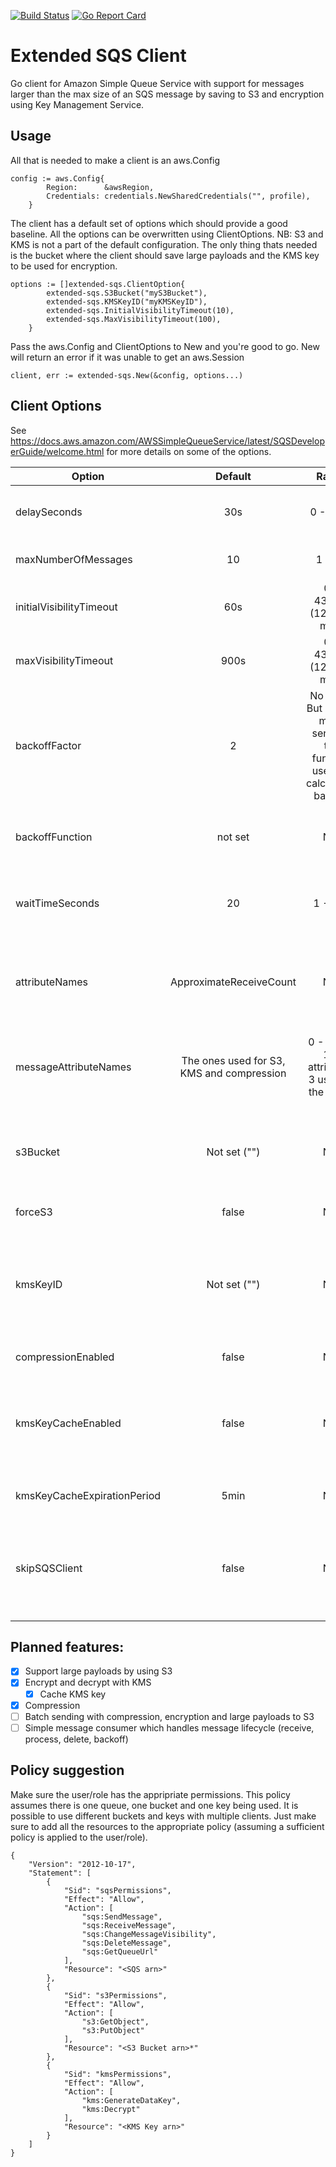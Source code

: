 [![Build Status](https://travis-ci.org/larwef/kitsune.svg?branch=master)](https://travis-ci.org/larwef/kitsune)
[![Go Report Card](https://goreportcard.com/badge/github.com/larwef/kitsune)](https://goreportcard.com/report/github.com/larwef/kitsune)

# Extended SQS Client
Go client for Amazon Simple Queue Service with support for messages larger than the max size of an SQS message by saving to S3 and
encryption using Key Management Service.

## Usage
All that is needed to make a client is an aws.Config

```
config := aws.Config{
		Region:      &awsRegion,
		Credentials: credentials.NewSharedCredentials("", profile),
	}
```

The client has a default set of options which should provide a good baseline. All the options can be overwritten using
ClientOptions. NB: S3 and KMS is not a part of the default configuration. The only thing thats needed is the bucket where the
client should save large payloads and the KMS key to be used for encryption.

```
options := []extended-sqs.ClientOption{
		extended-sqs.S3Bucket("myS3Bucket"),
		extended-sqs.KMSKeyID("myKMSKeyID"),
		extended-sqs.InitialVisibilityTimeout(10),
		extended-sqs.MaxVisibilityTimeout(100),
	}
```

Pass the aws.Config and ClientOptions to New and you're good to go. New will return an error if it was unable to get an
aws.Session

```
client, err := extended-sqs.New(&config, options...)
```

## Client Options
 See https://docs.aws.amazon.com/AWSSimpleQueueService/latest/SQSDeveloperGuide/welcome.html for more details on some of the options.
 
| Option                      | Default                                   | Range                                                                         | Comment                                                                                                                                                                                                 |
| --------------------------- | :---------------------------------------: | :---------------------------------------------------------------------------: | ------------------------------------------------------------------------------------------------------------------------------------------------------------------------------------------------------- |
| delaySeconds                | 30s                                       | 0 - 900s                                                                      | Sets how many seconds a message will be unavailable before they are pollable from SQS.                                                                                                                  |
| maxNumberOfMessages         | 10                                        | 1 - 10                                                                        | Max number of messages returned when polling SQS.                                                                                                                                                       |
| initialVisibilityTimeout    | 60s                                       | 0 - 43,200 (12hours max)                                                      | Sets the minimum visibility timeout in seconds when calculating visibility timeout.                                                                                                                     |
| maxVisibilityTimeout        | 900s                                      | 0 - 43,200 (12hours max)                                                      | Sets max visibility timeout in seconds when calculating visibility timeout.                                                                                                                             |
| backoffFactor               | 2                                         | No limits. But should make sense in the function used for calculating backoff | Used when calculating visibility timeout.                                                                                                                                                               |
| backoffFunction             | not set                                   | N/A                                                                           | Function used for calculating next visibility timeout. One can implement one or use on of the provided functions.                                                                                       |
| waitTimeSeconds             | 20                                        | 1 - 20s                                                                       | Number of seconds a polling call will wait for response. Remeber to enable long polling when creating the queue.                                                                                        |
| attributeNames              | ApproximateReceiveCount                   | N/A                                                                           | Determines which (AWS specific) attributes are returned when polling SQS. ApproximateReceiveCount is used for backoff and is set by default.                                                            |
| messageAttributeNames       | The ones used for S3, KMS and compression | 0 - 7 (3 - 10) attributes. 3 used by the client.                              | Determines which (custom) attributes are returned when polling SQS. Remeber to add here if using any custom message attributes.                                                                         |
| s3Bucket                    | Not set ("")                              | N/A                                                                           | Determines which bucket payloads will be uploaded to. Remeber that sender and receiver might use different buckets. So make sure both have appropriate permissions.                                     |
| forceS3                     | false                                     | N/A                                                                           | All messages will be put to S3 regardless of size                                                                                                                                                       |
| kmsKeyID                    | Not set ("")                              | N/A                                                                           | Sets the KMS key usedfor encryption. Remember that the key used by sender and receiver is not necessarily the same. So each side needs to have permission for all keys used when sending and receiving. |
| compressionEnabled          | false                                     | N/A                                                                           | Payloads are gzip compressed.                                                                                                                                                                           |
| kmsKeyCacheEnabled          | false                                     | N/A                                                                           | If enabled keys will be kept in memory for a set duration and reused. Note that caching keys is against best practise, which is why it's disabled by default, but it can save a lot on calls to KMS.    |
| kmsKeyCacheExpirationPeriod | 5min                                      | N/A                                                                           | The duration a key in the cache will be valid if key caching is enabled                                                                                                                                 |
| skipSQSClient               | false                                     | N/A                                                                           | Used when Lambda has SQS trigger and you dont need to handle SQS communication. Dont use this if you want the Lambda to put messages on a queue (using this client).                                                    |

## Planned features:
- [x] Support large payloads by using S3
- [x] Encrypt and decrypt with KMS
    - [x] Cache KMS key
- [x] Compression
- [ ] Batch sending with compression, encryption and large payloads to S3
- [ ] Simple message consumer which handles message lifecycle (receive, process, delete, backoff)

## Policy suggestion
Make sure the user/role has the appripriate permissions. This policy assumes there is one queue, one bucket and one key being
used. It is possible to use different buckets and keys with multiple clients. Just make sure to add all the resources to the
appropriate policy (assuming a sufficient policy is applied to the user/role).

```
{
    "Version": "2012-10-17",
    "Statement": [
        {
            "Sid": "sqsPermissions",
            "Effect": "Allow",
            "Action": [
                "sqs:SendMessage",
                "sqs:ReceiveMessage",
                "sqs:ChangeMessageVisibility",
                "sqs:DeleteMessage",
                "sqs:GetQueueUrl"
            ],
            "Resource": "<SQS arn>"
        },
        {
            "Sid": "s3Permissions",
            "Effect": "Allow",
            "Action": [
                "s3:GetObject",
                "s3:PutObject"
            ],
            "Resource": "<S3 Bucket arn>*"
        },
        {
            "Sid": "kmsPermissions",
            "Effect": "Allow",
            "Action": [
                "kms:GenerateDataKey",
                "kms:Decrypt"
            ],
            "Resource": "<KMS Key arn>"
        }
    ]
}
```
